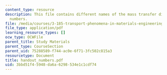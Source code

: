 ```yaml
---
content_type: resource
description: This file contains different names of the mass transfer dimensionless
  numbers.
file: /media/courses/3-185-transport-phenomena-in-materials-engineering-fall-2003/3bbd51f45948da6a6298534e1c1cdf74_handout_numbers.pdf
file_type: application/pdf
learning_resource_types: []
ocw_type: OCWFile
parent_title: Study Materials
parent_type: CourseSection
parent_uid: 75288589-f744-ac0e-6f71-3fc502c815a3
resourcetype: Document
title: handout_numbers.pdf
uid: 3bbd51f4-5948-da6a-6298-534e1c1cdf74
---
```

